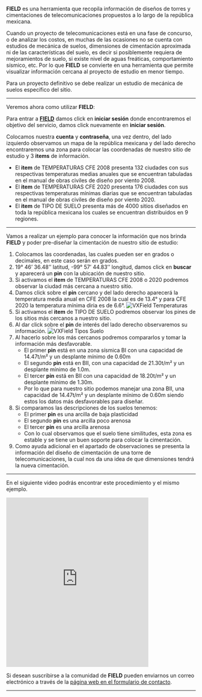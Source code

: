 **FIELD** es una herramienta que recopila información de diseños de torres y cimentaciones de telecomunicaciones propuestos a lo largo de la república mexicana.

Cuando un proyecto de telecomunicaciones está en una fase de concurso, o de analizar los costos, en muchas de las ocasiones no se cuenta con estudios de mecánica de suelos, dimensiones de cimentación aproximada ni de las características del suelo, es decir si posiblemente requiera de mejoramientos de suelo, si existe nivel de aguas freáticas, comportamiento sísmico, etc. Por lo que **FIELD** se convierte en una herramienta que permite visualizar información cercana al proyecto de estudio en menor tiempo.

Para un proyecto definitivo se debe realizar un estudio de mecánica de suelos específico del sitio.

---

Veremos ahora como utilizar **FIELD**:

Para entrar a [**FIELD**](https://field.vxproject.com.mx/) damos click en **iniciar sesión** donde encontraremos el objetivo del servicio, damos click nuevamente en **iniciar sesión**.

Colocamos nuestra **cuenta** y **contraseña**, una vez dentro, del lado izquierdo observamos un mapa de la república mexicana y del lado derecho encontraremos una zona para colocar las coordenadas de nuestro sitio de estudio y 3 **items** de información. 

- El **item** de TEMPERATURAS CFE 2008 presenta 132 ciudades con sus respectivas temperaturas medias anuales que se encuentran tabuladas en el manual de obras civiles de diseño por viento 2008.
- El **item** de TEMPERATURAS CFE 2020 presenta 176 ciudades con sus respectivas temperaturas mínimas diarias que se encuentran tabuladas en el manual de obras civiles de diseño por viento 2020.
- El **item** de TIPO DE SUELO presenta más de 4000 sitios diseñados en toda la república mexicana los cuales se encuentran distribuidos en 9 regiones. 

---

Vamos a realizar un ejemplo para conocer la información que nos brinda **FIELD** y poder pre-diseñar la cimentación de nuestro sitio de estudio:

1. Colocamos las coordenadas, las cuales pueden ser en grados o decimales, en este caso serán en grados. 
2. 19° 46’ 36.48’’ latitud, -99° 57’ 44.83’’ longitud, damos click en **buscar** y aparecerá un **pin** con la ubicación de nuestro sitio.
3. Si activamos el **item** de TEMPERATURAS CFE 2008 o 2020 podremos observar la ciudad más cercana a nuestro sitio.
4. Damos click sobre el **pin** cercano y del lado derecho aparecerá la temperatura media anual en CFE 2008 la cual es de 13.4° y para CFE 2020 la temperatura mínima diria es de 6.6°.
![VXField Temperaturas](/storage/images/posts/vxfield1.png)
5. Si activamos el **item** de TIPO DE SUELO podremos observar los pines de los sitios más cercanos a nuestro sitio.
6. Al dar click sobre el **pin** de interés del lado derecho observaremos su información.
![VXField Tipos Suelo](/storage/images/posts/vxfield2.png)
7. Al hacerlo sobre los más cercanos podremos compararlos y tomar la información más desfavorable.
   - El primer **pin** está en una zona sísmica BI con una capacidad de 14.47t/m² y un desplante mínimo de 0.60m
   - El segundo **pin** está en BII, con una capacidad de 21.30t/m² y un desplante mínimo de 1.0m.
   - El tercer **pin** está en BII con una capacidad de 18.20t/m² y un desplante mínimo de 1.30m.
   - Por lo que para nuestro sitio podemos manejar una zona BII, una capacidad de 14.47t/m² y un desplante mínimo de 0.60m siendo estos los datos más desfavorables para diseñar.
8. Si comparamos las descripciones de los suelos tenemos:
   - El primer **pin** es una arcilla de baja plasticidad
   - El segundo **pin** es una arcilla poco arenosa
   - El tercer **pin** es una arcilla arenosa
   - Con lo cual observamos que el suelo tiene similitudes, esta zona es estable y se tiene un buen soporte para colocar la cimentación.
9. Como ayuda adicional en el apartado de observaciones se presenta la información del diseño de cimentación de una torre de telecomunicaciones, la cual nos da una idea de que dimensiones tendrá la nueva cimentación.

---

En el siguiente video podrás encontrar este procedimiento y el mismo ejemplo.

<iframe width="75%" height="450px" src="https://www.youtube.com/embed/4fdSxIh0C1s" title="YouTube video player" frameborder="0" allow="accelerometer; autoplay; clipboard-write; encrypted-media; gyroscope; picture-in-picture; web-share" allowfullscreen></iframe> 

Si desean suscribirse a la comunidad de **FIELD** pueden enviarnos un correo electrónico a través de la [página web en el formulario de contacto](https://vxproject.com.mx/contacto?asunto=3#contacto_form).

---



